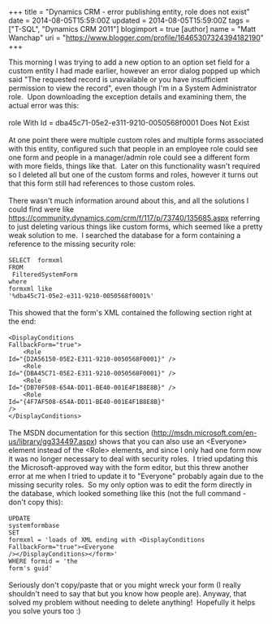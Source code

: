 +++
title = "Dynamics CRM - error publishing entity, role does not exist"
date = 2014-08-05T15:59:00Z
updated = 2014-08-05T15:59:00Z
tags = ["T-SQL", "Dynamics CRM 2011"]
blogimport = true 
[author]
	name = "Matt Wanchap"
	uri = "https://www.blogger.com/profile/16465307324394182190"
+++

This morning I was trying to add a new option to an option set field for a custom entity I had made earlier, however an error dialog popped up which said "The requested record is unavailable or you have insufficient permission to view the record", even though I'm in a System Administrator role. &nbsp;Upon downloading the exception details and examining them, the actual error was this:<br /><br />role With Id = dba45c71-05e2-e311-9210-0050568f0001 Does Not Exist<br /><br />At one point there were multiple custom roles and multiple forms associated with this entity, configured such that people in an employee role could see one form and people in a manager/admin role could see a different form with more fields, things like that. &nbsp;Later on this functionality wasn't required so I deleted all but one of the custom forms and roles, however it turns out that this form still had references to those custom roles.<br /><br />There wasn't much information around about this, and all the solutions I could find were like <a href="https://community.dynamics.com/crm/f/117/p/73740/135685.aspx">https://community.dynamics.com/crm/f/117/p/73740/135685.aspx</a> referring to just deleting various things like custom forms, which seemed like a pretty weak solution to me. &nbsp;I searched the database for a form containing a reference to the missing security role:<br /><br /><code>SELECT &nbsp;formxml<br />FROM &nbsp; &nbsp;FilteredSystemForm<br />where<span class="Apple-tab-span" style="white-space: pre;"> </span>formxml like '%dba45c71-05e2-e311-9210-0050568f0001%'</code><br /><br />This showed that the form's XML contained the following section right at the end:<br /><br /><code>&lt;DisplayConditions FallbackForm="true"&gt;<br />&nbsp; &nbsp; &lt;Role Id="{D2A56150-05E2-E311-9210-0050568F0001}" /&gt;<br />&nbsp; &nbsp; &lt;Role Id="{DBA45C71-05E2-E311-9210-0050568F0001}" /&gt;<br />&nbsp; &nbsp; &lt;Role Id="{DB70F508-654A-DD11-BE40-001E4F1B8E8B}" /&gt;<br />&nbsp; &nbsp; &lt;Role Id="{4F7AF508-654A-DD11-BE40-001E4F1B8E8B}" /&gt;<br />&lt;/DisplayConditions&gt;</code><br /><br />The MSDN documentation for this section (<a href="http://msdn.microsoft.com/en-us/library/gg334497.aspx">http://msdn.microsoft.com/en-us/library/gg334497.aspx</a>) shows that you can also use an &lt;Everyone&gt; element instead of the &lt;Role&gt; elements, and since I only had one form now it was no longer necessary to deal with security roles. &nbsp;I tried updating this the Microsoft-approved way with the form editor, but this threw another error at me when I tried to update it to "Everyone" probably again due to the missing security roles. &nbsp;So my only option was to edit the form directly in the database, which looked something like this (not the full command - don't copy this):<br /><br /><code>UPDATE<span class="Apple-tab-span" style="white-space: pre;"> </span>systemformbase<br />SET<span class="Apple-tab-span" style="white-space: pre;"> </span>formxml = 'loads of XML ending with &lt;DisplayConditions FallbackForm="true"&gt;&lt;Everyone /&gt;&lt;/DisplayConditions&gt;&lt;/form&gt;'<br />WHERE formid = 'the form's guid'</code><br /><br />Seriously don't copy/paste that or you might wreck your form (I really shouldn't need to say that but you know how people are). Anyway, that solved my problem without needing to delete anything! &nbsp;Hopefully it helps you solve yours too :)
